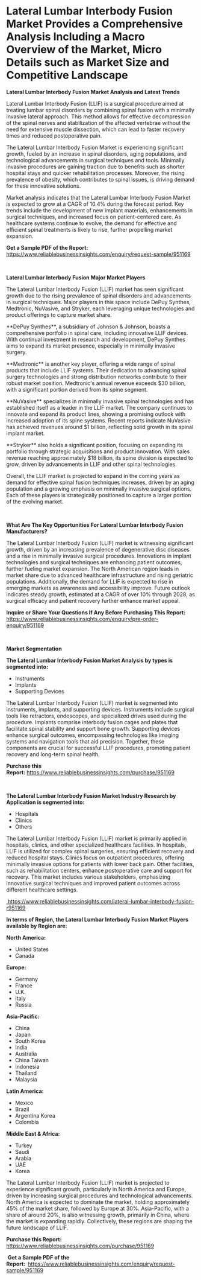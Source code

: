 <p><h1>Lateral Lumbar Interbody Fusion Market Provides a Comprehensive Analysis Including a Macro Overview of the Market, Micro Details such as Market Size and Competitive Landscape</h1></p><p><strong>Lateral Lumbar Interbody Fusion Market Analysis and Latest Trends</strong></p>
<p><p>Lateral Lumbar Interbody Fusion (LLIF) is a surgical procedure aimed at treating lumbar spinal disorders by combining spinal fusion with a minimally invasive lateral approach. This method allows for effective decompression of the spinal nerves and stabilization of the affected vertebrae without the need for extensive muscle dissection, which can lead to faster recovery times and reduced postoperative pain. </p><p>The Lateral Lumbar Interbody Fusion Market is experiencing significant growth, fueled by an increase in spinal disorders, aging populations, and technological advancements in surgical techniques and tools. Minimally invasive procedures are gaining traction due to benefits such as shorter hospital stays and quicker rehabilitation processes. Moreover, the rising prevalence of obesity, which contributes to spinal issues, is driving demand for these innovative solutions. </p><p>Market analysis indicates that the Lateral Lumbar Interbody Fusion Market is expected to grow at a CAGR of 10.4% during the forecast period. Key trends include the development of new implant materials, enhancements in surgical techniques, and increased focus on patient-centered care. As healthcare systems continue to evolve, the demand for effective and efficient spinal treatments is likely to rise, further propelling market expansion.</p></p>
<p><strong>Get a Sample PDF of the Report:&nbsp;</strong> <a href="https://www.reliablebusinessinsights.com/enquiry/request-sample/951169?utm_campaign=2285&utm_medium=2&utm_source=Github&utm_content=ia&utm_term=18042025&utm_id=lateral-lumbar-interbody-fusion">https://www.reliablebusinessinsights.com/enquiry/request-sample/951169</a></p>
<p>&nbsp;</p>
<p><strong>Lateral Lumbar Interbody Fusion Major Market Players</strong></p>
<p><p>The Lateral Lumbar Interbody Fusion (LLIF) market has seen significant growth due to the rising prevalence of spinal disorders and advancements in surgical techniques. Major players in this space include DePuy Synthes, Medtronic, NuVasive, and Stryker, each leveraging unique technologies and product offerings to capture market share.</p><p>**DePuy Synthes**, a subsidiary of Johnson & Johnson, boasts a comprehensive portfolio in spinal care, including innovative LLIF devices. With continual investment in research and development, DePuy Synthes aims to expand its market presence, especially in minimally invasive surgery.</p><p>**Medtronic** is another key player, offering a wide range of spinal products that include LLIF systems. Their dedication to advancing spinal surgery technologies and strong distribution networks contribute to their robust market position. Medtronic's annual revenue exceeds $30 billion, with a significant portion derived from its spine segment.</p><p>**NuVasive** specializes in minimally invasive spinal technologies and has established itself as a leader in the LLIF market. The company continues to innovate and expand its product lines, showing a promising outlook with increased adoption of its spine systems. Recent reports indicate NuVasive has achieved revenues around $1 billion, reflecting solid growth in its spinal implant market.</p><p>**Stryker** also holds a significant position, focusing on expanding its portfolio through strategic acquisitions and product innovation. With sales revenue reaching approximately $18 billion, its spine division is expected to grow, driven by advancements in LLIF and other spinal technologies.</p><p>Overall, the LLIF market is projected to expand in the coming years as demand for effective spinal fusion techniques increases, driven by an aging population and a growing emphasis on minimally invasive surgical options. Each of these players is strategically positioned to capture a larger portion of the evolving market.</p></p>
<p>&nbsp;</p>
<p><strong>What Are The Key Opportunities For Lateral Lumbar Interbody Fusion Manufacturers?</strong></p>
<p><p>The Lateral Lumbar Interbody Fusion (LLIF) market is witnessing significant growth, driven by an increasing prevalence of degenerative disc diseases and a rise in minimally invasive surgical procedures. Innovations in implant technologies and surgical techniques are enhancing patient outcomes, further fueling market expansion. The North American region leads in market share due to advanced healthcare infrastructure and rising geriatric populations. Additionally, the demand for LLIF is expected to rise in emerging markets as awareness and accessibility improve. Future outlook indicates steady growth, estimated at a CAGR of over 10% through 2028, as surgical efficacy and patient recovery further enhance market appeal.</p></p>
<p><strong>Inquire or Share Your Questions If Any Before Purchasing This Report:</strong> <a href="https://www.reliablebusinessinsights.com/enquiry/pre-order-enquiry/951169?utm_campaign=2285&utm_medium=2&utm_source=Github&utm_content=ia&utm_term=18042025&utm_id=lateral-lumbar-interbody-fusion">https://www.reliablebusinessinsights.com/enquiry/pre-order-enquiry/951169</a></p>
<p>&nbsp;</p>
<p><strong>Market Segmentation</strong></p>
<p><strong>The Lateral Lumbar Interbody Fusion Market Analysis by types is segmented into:</strong></p>
<p><ul><li>Instruments</li><li>Implants</li><li>Supporting Devices</li></ul></p>
<p><p>The Lateral Lumbar Interbody Fusion (LLIF) market is segmented into instruments, implants, and supporting devices. Instruments include surgical tools like retractors, endoscopes, and specialized drives used during the procedure. Implants comprise interbody fusion cages and plates that facilitate spinal stability and support bone growth. Supporting devices enhance surgical outcomes, encompassing technologies like imaging systems and navigation tools that aid precision. Together, these components are crucial for successful LLIF procedures, promoting patient recovery and long-term spinal health.</p></p>
<p><strong>Purchase this Report:&nbsp;</strong><a href="https://www.reliablebusinessinsights.com/purchase/951169?utm_campaign=2285&utm_medium=2&utm_source=Github&utm_content=ia&utm_term=18042025&utm_id=lateral-lumbar-interbody-fusion">https://www.reliablebusinessinsights.com/purchase/951169</a></p>
<p>&nbsp;</p>
<p><strong>The Lateral Lumbar Interbody Fusion Market Industry Research by Application is segmented into:</strong></p>
<p><ul><li>Hospitals</li><li>Clinics</li><li>Others</li></ul></p>
<p><p>The Lateral Lumbar Interbody Fusion (LLIF) market is primarily applied in hospitals, clinics, and other specialized healthcare facilities. In hospitals, LLIF is utilized for complex spinal surgeries, ensuring efficient recovery and reduced hospital stays. Clinics focus on outpatient procedures, offering minimally invasive options for patients with lower back pain. Other facilities, such as rehabilitation centers, enhance postoperative care and support for recovery. This market includes various stakeholders, emphasizing innovative surgical techniques and improved patient outcomes across different healthcare settings.</p></p>
<p><a href="https://www.reliablebusinessinsights.com/lateral-lumbar-interbody-fusion-r951169?utm_campaign=2285&utm_medium=2&utm_source=Github&utm_content=ia&utm_term=18042025&utm_id=lateral-lumbar-interbody-fusion">&nbsp;https://www.reliablebusinessinsights.com/lateral-lumbar-interbody-fusion-r951169</a></p>
<p><strong>In terms of Region, the Lateral Lumbar Interbody Fusion Market Players available by Region are:</strong></p>
<p>
    <p> <strong> North America: </strong>
        <ul>
            <li>United States</li>
            <li>Canada</li>
        </ul>
        </p> 
    <p> <strong> Europe: </strong>
        <ul>
            <li>Germany</li>
            <li>France</li>
            <li>U.K.</li>
            <li>Italy</li>
            <li>Russia</li>
        </ul>
        </p> 
    <p> <strong> Asia-Pacific: </strong>
        <ul>
            <li>China</li>
            <li>Japan</li>
            <li>South Korea</li>
            <li>India</li>
            <li>Australia</li>
            <li>China Taiwan</li>
            <li>Indonesia</li>
            <li>Thailand</li>
            <li>Malaysia</li>
        </ul>
        </p> 
    <p> <strong> Latin America: </strong>
        <ul>
            <li>Mexico</li>
            <li>Brazil</li>
            <li>Argentina Korea</li>
            <li>Colombia</li>
        </ul>
        </p> 
    <p> <strong> Middle East & Africa: </strong>
        <ul>
            <li>Turkey</li>
            <li>Saudi</li>
            <li>Arabia</li>
            <li>UAE</li>
            <li>Korea</li>
        </ul>
    </p>
    </p>
<p><p>The Lateral Lumbar Interbody Fusion (LLIF) market is projected to experience significant growth, particularly in North America and Europe, driven by increasing surgical procedures and technological advancements. North America is expected to dominate the market, holding approximately 45% of the market share, followed by Europe at 30%. Asia-Pacific, with a share of around 20%, is also witnessing growth, primarily in China, where the market is expanding rapidly. Collectively, these regions are shaping the future landscape of LLIF.</p></p>
<p><strong>Purchase this Report: </strong><a href="https://www.reliablebusinessinsights.com/purchase/951169?utm_campaign=2285&utm_medium=2&utm_source=Github&utm_content=ia&utm_term=18042025&utm_id=lateral-lumbar-interbody-fusion">https://www.reliablebusinessinsights.com/purchase/951169</a></p>
<p>&nbsp;<strong>Get a Sample PDF of the Report:&nbsp;&nbsp;</strong><a href="https://www.reliablebusinessinsights.com/enquiry/request-sample/951169?utm_campaign=2285&utm_medium=2&utm_source=Github&utm_content=ia&utm_term=18042025&utm_id=lateral-lumbar-interbody-fusion">https://www.reliablebusinessinsights.com/enquiry/request-sample/951169</a></p>
<p><strong></strong></p>
<p><p></p><p></p><p></p></p>